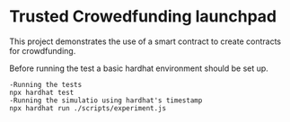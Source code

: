 # Trusted Crowedfunding launchpad

This project demonstrates the use of a smart contract to create contracts for crowdfunding.

Before running the test a basic hardhat environment should be set up.

```shell
-Running the tests
npx hardhat test
-Running the simulatio using hardhat's timestamp
npx hardhat run ./scripts/experiment.js
```
